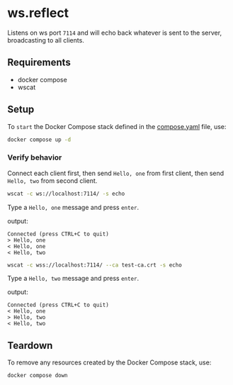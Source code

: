 # ws.reflect

Listens on ws port `7114` and will echo back whatever is sent to the server, broadcasting to all clients.

## Requirements

- docker compose
- wscat

## Setup

To `start` the Docker Compose stack defined in the [compose.yaml](compose.yaml) file, use:

```bash
docker compose up -d
```

### Verify behavior

Connect each client first, then send `Hello, one` from first client, then send `Hello, two` from second client.

```bash
wscat -c ws://localhost:7114/ -s echo
```

Type a `Hello, one` message and press `enter`.

output:

```text
Connected (press CTRL+C to quit)
> Hello, one
< Hello, one
< Hello, two
```

```bash
wscat -c wss://localhost:7114/ --ca test-ca.crt -s echo
```

Type a `Hello, two` message and press `enter`.

output:

```text
Connected (press CTRL+C to quit)
< Hello, one
> Hello, two
< Hello, two
```

## Teardown

To remove any resources created by the Docker Compose stack, use:

```bash
docker compose down
```
